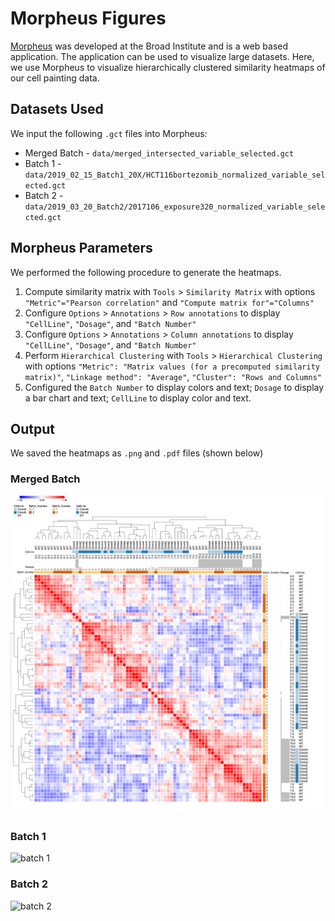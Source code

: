 # Morpheus Figures

[Morpheus](https://software.broadinstitute.org/morpheus/) was developed at the Broad Institute and is a web based application.
The application can be used to visualize large datasets.
Here, we use Morpheus to visualize hierarchically clustered similarity heatmaps of our cell painting data.

## Datasets Used

We input the following `.gct` files into Morpheus:

* Merged Batch - `data/merged_intersected_variable_selected.gct`
* Batch 1 - `data/2019_02_15_Batch1_20X/HCT116bortezomib_normalized_variable_selected.gct`
* Batch 2 - `data/2019_03_20_Batch2/2017106_exposure320_normalized_variable_selected.gct`

## Morpheus Parameters

We performed the following procedure to generate the heatmaps.

1. Compute similarity matrix with `Tools` > `Similarity Matrix` with options `"Metric"="Pearson correlation"` and `"Compute matrix for"="Columns"`
2. Configure `Options` > `Annotations` > `Row annotations` to display `"CellLine"`, `"Dosage"`, and `"Batch Number"`
3. Configure `Options` > `Annotations` > `Column annotations` to display `"CellLine"`, `"Dosage"`, and `"Batch Number"`
4. Perform `Hierarchical Clustering` with `Tools` > `Hierarchical Clustering` with options `"Metric": "Matrix values (for a precomputed similarity matrix)"`, `"Linkage method": "Average"`, `"Cluster": "Rows and Columns"`
5. Configured the `Batch Number` to display colors and text; `Dosage` to display a bar chart and text; `CellLine` to display color and text.

## Output

We saved the heatmaps as `.png` and `.pdf` files (shown below)

### Merged Batch

![merged batch](https://raw.githubusercontent.com/broadinstitute/2018_05_30_ResistanceMechanisms_Kapoor/master/figures/morpheus/merged_batch_morpheus_heatmap.png)

### Batch 1

![batch 1](https://raw.githubusercontent.com/broadinstitute/2018_05_30_ResistanceMechanisms_Kapoor/master/figures/morpheus/batch1_morpheus_heatmap.png)

### Batch 2

![batch 2](https://raw.githubusercontent.com/broadinstitute/2018_05_30_ResistanceMechanisms_Kapoor/master/figures/morpheus/batch2_morpheus_heatmap.png)
